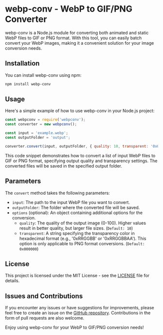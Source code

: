 # webp-conv - WebP to GIF/PNG Converter

webp-conv is a Node.js module for converting both animated and static WebP files to GIF or PNG format. With this tool, you can easily batch convert your WebP images, making it a convenient solution for your image conversion needs.

## Installation

You can install webp-conv using npm:

```bash
npm install webp-conv
```

## Usage

Here's a simple example of how to use webp-conv in your Node.js project:

```javascript
const webpconv = require('webpconv');
const converter = new webpconv();

const input = 'example.webp';
const outputFolder = 'output';

converter.convert(input, outputFolder, { quality: 10, transparent: '0x000000' });
```

This code snippet demonstrates how to convert a list of input WebP files to GIF or PNG format, specifying output quality and transparency settings. The converted files will be saved in the specified output folder.

## Parameters

The `convert` method takes the following parameters:

- `input`: The path to the input WebP file you want to convert.
- `outputFolder`: The folder where the converted file will be saved.
- `options` (optional): An object containing additional options for the conversion.
    - `quality`: The quality of the output image (0-100). Higher values result in better quality, but larger file sizes. (`Default: 10`)
    - `transparent`: A string specifying the transparency color in hexadecimal format (e.g., '0xRRGGBB' or '0xRRGGBBAA'). This option is only applicable to PNG format conversions. (`Default: 0x000000`)

## License

This project is licensed under the MIT License - see the [LICENSE](https://en.wikipedia.org/wiki/MIT_License) file for details.

## Issues and Contributions

If you encounter any issues or have suggestions for improvements, please feel free to create an issue on the [GitHub repository](https://github.com/caed0/webp-conv). Contributions in the form of pull requests are also welcome.

Enjoy using webp-conv for your WebP to GIF/PNG conversion needs!
